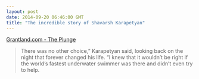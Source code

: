 ```yaml
---
layout: post
date: 2014-09-20 06:46:00 GMT
title: "The incredible story of Shavarsh Karapetyan"
---
```

[Grantland.com - The Plunge](http://grantland.com/features/the-plunge-shavarsh-karapetyan-heroic-rescue-armenia-trolleybus-ussr-history-finswimming/)

<blockquote>There was no other choice,” Karapetyan said, looking back on the night that forever changed his life. “I knew that it wouldn’t be right if the world’s fastest underwater swimmer was there and didn’t even try to help.</blockquote>
